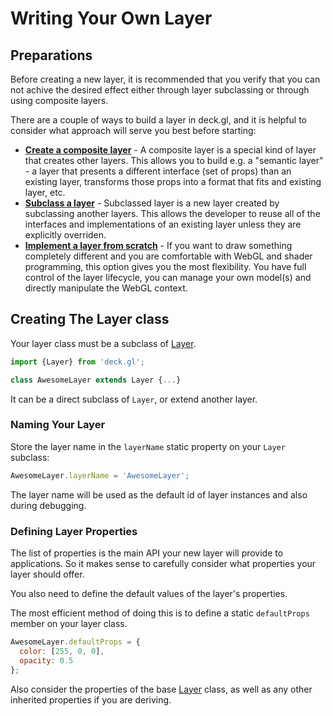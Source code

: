 # Writing Your Own Layer

## Preparations

Before creating a new layer, it is recommended that you verify that you can not achive the desired effect either through layer subclassing or through using composite layers.

There are a couple of ways to build a layer in deck.gl, and it is helpful to consider what approach will serve you best before starting:

* **[Create a composite layer](/docs/developer-guide/composite-layers.md)** - A composite layer is a special kind of layer that creates other layers. This allows you to build e.g. a "semantic layer" - a layer that presents a different interface (set of props) than an existing layer, transforms those props into a format that fits and existing layer, etc.
* **[Subclass a layer](/docs/developer-guide/subclassed-layers.md)** - Subclassed layer is a new layer created by subclassing another layers. This allows the developer to reuse all of the interfaces and implementations of an existing layer unless they are explicitly overriden.
* **[Implement a layer from scratch](/docs/developer-guide/primitive-layers.md)** - If you want to draw something completely different and you are comfortable with WebGL and shader programming, this option gives you the most flexibility. You have full control of the layer lifecycle, you can manage your own model(s) and directly manipulate the WebGL context.


## Creating The Layer class

Your layer class must be a subclass of [Layer](/docs/api-reference/layer.md).

```js
import {Layer} from 'deck.gl';

class AwesomeLayer extends Layer {...}
```

It can be a direct subclass of `Layer`, or extend another layer.

### Naming Your Layer

Store the layer name in the `layerName` static property on your `Layer` subclass:

```js
AwesomeLayer.layerName = 'AwesomeLayer';
```

The layer name will be used as the default id of layer instances and also during
debugging.


### Defining Layer Properties

The list of properties is the main API your new layer will provide to
applications. So it makes sense to carefully consider what properties
your layer should offer.

You also need to define the default values of the layer's properties.

The most efficient method of doing this is to define a static `defaultProps`
member on your layer class.

```js
AwesomeLayer.defaultProps = {
  color: [255, 0, 0],
  opacity: 0.5
};
```

Also consider the properties of the base [Layer](/docs/api-reference/layer.md) class,
as well as any other inherited properties if you are deriving.
